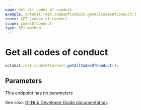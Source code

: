 ```yaml
---
name: Get all codes of conduct
example: octokit.rest.codesOfConduct.getAllCodesOfConduct()
route: GET /codes_of_conduct
scope: codesOfConduct
type: API method
---
```


# Get all codes of conduct

```js
octokit.rest.codesOfConduct.getAllCodesOfConduct();
```

## Parameters

This endpoint has no parameters

See also: [GitHub Developer Guide documentation](https://docs.github.com/rest/reference/codes-of-conduct#get-all-codes-of-conduct).
